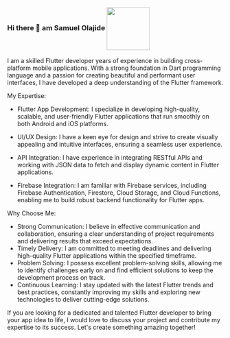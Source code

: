 ### Hi there 👋 am Samuel Olajide  <a href="URL_REDIRECT" target="blank"><img align="center" src="[URL_TO_YOUR_IMAGE](https://img.freepik.com/free-photo/lion-king-with-full-armor-weapon-generative-ai_191095-521.jpg?w=740&t=st=1684731487~exp=1684732087~hmac=77bf63d4a61eb5bdedfe440567f3f01350d35091ac3cc37dc034ec55e2accdf2)" height="100" /></a>


I am a skilled Flutter developer  years of experience in building cross-platform mobile applications. With a strong foundation in Dart programming language and a passion for creating beautiful and performant user interfaces, I have developed a deep understanding of the Flutter framework.

My Expertise:
- Flutter App Development: I specialize in developing high-quality, scalable, and user-friendly Flutter applications that run smoothly on both Android and iOS platforms.
- UI/UX Design: I have a keen eye for design and strive to create visually appealing and intuitive interfaces, ensuring a seamless user experience.

- API Integration: I have experience in integrating RESTful APIs and working with JSON data to fetch and display dynamic content in Flutter applications.
- Firebase Integration: I am familiar with Firebase services, including Firebase Authentication, Firestore, Cloud Storage, and Cloud Functions, enabling me to build robust backend functionality for Flutter apps.


Why Choose Me:
- Strong Communication: I believe in effective communication and collaboration, ensuring a clear understanding of project requirements and delivering results that exceed expectations.
- Timely Delivery: I am committed to meeting deadlines and delivering high-quality Flutter applications within the specified timeframe.
- Problem Solving: I possess excellent problem-solving skills, allowing me to identify challenges early on and find efficient solutions to keep the development process on track.
- Continuous Learning: I stay updated with the latest Flutter trends and best practices, constantly improving my skills and exploring new technologies to deliver cutting-edge solutions.

If you are looking for a dedicated and talented Flutter developer to bring your app idea to life, I would love to discuss your project and contribute my expertise to its success. Let's create something amazing together!


<!--
**ola-samuel10/ola-samuel10** is a ✨ _special_ ✨ repository because its `README.md` (this file) appears on your GitHub profile.

Here are some ideas to get you started:

- 🔭 I’m currently working on ...
- 🌱 I’m currently learning ...
- 👯 I’m looking to collaborate on ...
- 🤔 I’m looking for help with ...
- 💬 Ask me about ...
- 📫 How to reach me: ...
- 😄 Pronouns: ...
- ⚡ Fun fact: ...
-->
